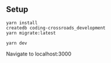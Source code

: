 ## Setup 

```
yarn install 
createdb coding-crossroads_development
yarn migrate:latest 
```

```
yarn dev 
```

Navigate to localhost:3000
